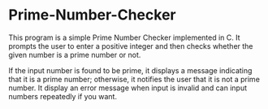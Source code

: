 # Prime-Number-Checker
This program is a simple Prime Number Checker implemented in C. It prompts the user to enter a positive integer and then checks whether the given number is a prime number or not. 

If the input number is found to be prime, it displays a message indicating that it is a prime number; otherwise, it notifies the user that it is not a prime number. It display an error message when input is invalid and can input numbers repeatedly if you want.
